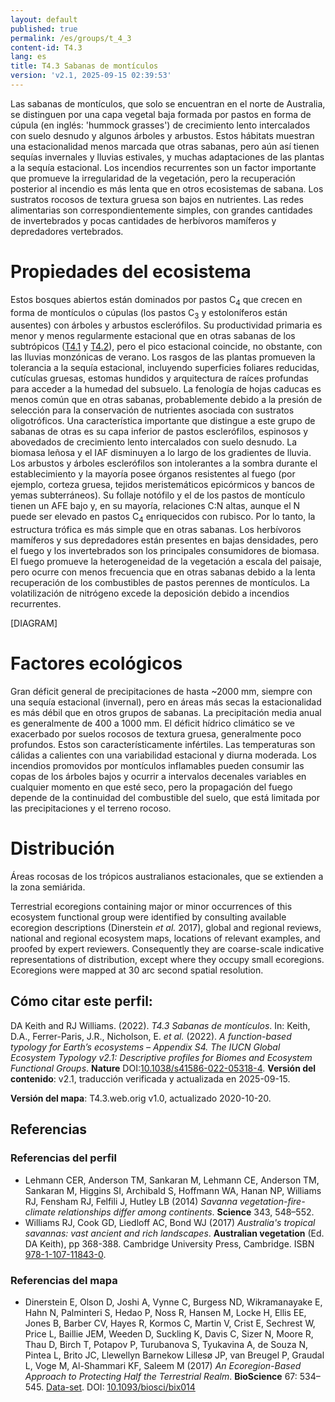 ```yaml
---
layout: default
published: true
permalink: /es/groups/t_4_3
content-id: T4.3
lang: es
title: T4.3 Sabanas de montículos
version: 'v2.1, 2025-09-15 02:39:53'
---
```


Las sabanas de montículos, que solo se encuentran en el norte de Australia, se distinguen por una capa vegetal baja formada por pastos en forma de cúpula (en inglés: 'hummock grasses') de crecimiento lento intercalados con suelo desnudo y algunos árboles y arbustos. Estos hábitats muestran una estacionalidad menos marcada que otras sabanas, pero aún así tienen sequías invernales y lluvias estivales, y muchas adaptaciones de las plantas a la sequía estacional. Los incendios recurrentes son un factor importante que promueve la irregularidad de la vegetación, pero la recuperación posterior al incendio es más lenta que en otros ecosistemas de sabana. Los sustratos rocosos de textura gruesa son bajos en nutrientes. Las redes alimentarias son correspondientemente simples, con grandes cantidades de invertebrados y pocas cantidades de herbívoros mamíferos y depredadores vertebrados.

# Propiedades del ecosistema
 
Estos bosques abiertos están dominados por pastos C<sub>4</sub> que crecen en forma de montículos o cúpulas (los pastos C<sub>3</sub> y estoloníferos están ausentes) con árboles y arbustos esclerófilos. Su productividad primaria es menor y menos regularmente estacional que en otras sabanas de los subtrópicos ([T4.1](/explore/groups/T4.1) y [T4.2](/explore/groups/T4.2)), pero el pico estacional coincide, no obstante, con las lluvias monzónicas de verano. Los rasgos de las plantas promueven la tolerancia a la sequía estacional, incluyendo superficies foliares reducidas, cutículas gruesas, estomas hundidos y arquitectura de raíces profundas para acceder a la humedad del subsuelo. La fenología de hojas caducas es menos común que en otras sabanas, probablemente debido a la presión de selección para la conservación de nutrientes asociada con sustratos oligotróficos. Una característica importante que distingue a este grupo de sabanas de otras es su capa inferior de pastos esclerófilos, espinosos y abovedados de crecimiento lento intercalados con suelo desnudo. La biomasa leñosa y el IAF disminuyen a lo largo de los gradientes de lluvia. Los arbustos y árboles esclerófilos son intolerantes a la sombra durante el establecimiento y la mayoría posee órganos resistentes al fuego (por ejemplo, corteza gruesa, tejidos meristemáticos epicórmicos y bancos de yemas subterráneos). Su follaje notófilo y el de los pastos de montículo tienen un AFE bajo y, en su mayoría, relaciones C:N altas, aunque el N puede ser elevado en pastos C<sub>4</sub> enriquecidos con rubisco. Por lo tanto, la estructura trófica es más simple que en otras sabanas. Los herbívoros mamíferos y sus depredadores están presentes en bajas densidades, pero el fuego y los invertebrados son los principales consumidores de biomasa. El fuego promueve la heterogeneidad de la vegetación a escala del paisaje, pero ocurre con menos frecuencia que en otras sabanas debido a la lenta recuperación de los combustibles de pastos perennes de montículos. La volatilización de nitrógeno excede la deposición debido a incendios recurrentes.

[DIAGRAM]

# Factores ecológicos
 
Gran déficit general de precipitaciones de hasta ~2000 mm, siempre con una sequía estacional (invernal), pero en áreas más secas la estacionalidad es más débil que en otros grupos de sabanas. La precipitación media anual es generalmente de 400 a 1000 mm. El déficit hídrico climático se ve exacerbado por suelos rocosos de textura gruesa, generalmente poco profundos. Estos son característicamente infértiles. Las temperaturas son cálidas a calientes con una variabilidad estacional y diurna moderada. Los incendios promovidos por montículos inflamables pueden consumir las copas de los árboles bajos y ocurrir a intervalos decenales variables en cualquier momento en que esté seco, pero la propagación del fuego depende de la continuidad del combustible del suelo, que está limitada por las precipitaciones y el terreno rocoso.
 
# Distribución
 
Áreas rocosas de los trópicos australianos estacionales, que se extienden a la zona semiárida.

Terrestrial ecoregions containing major or minor occurrences of this ecosystem functional group were identified by consulting available ecoregion descriptions (Dinerstein _et al._ 2017), global and regional reviews, national and regional ecosystem maps, locations of relevant examples, and proofed by expert reviewers. Consequently they are coarse-scale indicative representations of distribution, except where they occupy small ecoregions. Ecoregions were mapped at 30 arc second spatial resolution.

## Cómo citar este perfil:

DA Keith and RJ Williams. (2022). *T4.3 Sabanas de montículos*. In: Keith, D.A., Ferrer-Paris, J.R., Nicholson, E. *et al.* (2022). *A function-based typology for Earth’s ecosystems – Appendix S4. The IUCN Global Ecosystem Typology v2.1: Descriptive profiles for Biomes and Ecosystem Functional Groups*. **Nature** DOI:[10.1038/s41586-022-05318-4](https://doi.org/10.1038/s41586-022-05318-4).
**Versión del contenido**: v2.1, traducción verificada y actualizada en 2025-09-15.

**Versión del mapa**: T4.3.web.orig v1.0, actualizado 2020-10-20.

## Referencias

### Referencias del perfil
* Lehmann CER, Anderson TM, Sankaran M, Lehmann CE, Anderson TM, Sankaran M, Higgins SI, Archibald S, Hoffmann WA, Hanan NP, Williams RJ, Fensham RJ, Felfili J, Hutley LB (2014) *Savanna vegetation-fire-climate relationships differ among continents*. **Science** 343, 548–552.
* Williams RJ, Cook GD, Liedloff AC, Bond WJ  (2017) *Australia's tropical savannas: vast ancient and rich landscapes*. **Australian vegetation** (Ed. DA Keith), pp 368-388. Cambridge University Press, Cambridge. ISBN [978-1-107-11843-0](http://www.cambridge.org/9781107118430).

### Referencias del mapa
* Dinerstein E, Olson D, Joshi A, Vynne C, Burgess ND, Wikramanayake E, Hahn N, Palminteri S, Hedao P, Noss R, Hansen M, Locke H, Ellis EE, Jones B, Barber CV, Hayes R, Kormos C, Martin V, Crist E, Sechrest W, Price L, Baillie JEM, Weeden D, Suckling K, Davis C, Sizer N, Moore R, Thau D, Birch T, Potapov P, Turubanova S, Tyukavina A, de Souza N, Pintea L, Brito JC, Llewellyn Barnekow Lillesø JP, van Breugel P, Graudal L, Voge M, Al-Shammari KF, Saleem M  (2017) *An Ecoregion-Based Approach to Protecting Half the Terrestrial Realm*. **BioScience** 67: 534–545. [Data-set](https://ecoregions2017.appspot.com/). DOI: [10.1093/biosci/bix014](http://doi.org/10.1093/biosci/bix014)
